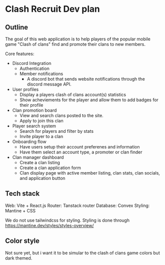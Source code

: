 # Clash Recruit Dev plan

## Outline

The goal of this web application is to help players of the popular mobile game "Clash of clans" find and promote their clans to new members.

Core features:

- Discord Integration
    - Authentication
    - Member notifications
        - A discord bot that sends website notifications through the discord message API.
- User profiles
    - Display a players clash of clans account(s) statistics
    - Show acheviements for the player and allow them to add badges for their profile
- Clan promotion board
    - View and search clans posted to the site.
    - Apply to join this clan
- Player search system
    - Search for players and filter by stats
    - Invite player to a clan
- Onboarding flow 
    - Have users setup their account preferenes and information
    - Have them select an account type, a promoter or clan finder
- Clan manager dashboard
    - Create a clan listing
    - Create a clan application form
    - Clan display page with active member listing, clan stats, clan socials, and application button

## Tech stack

Web: Vite + React.js
Router: Tanstack router
Database: Convex
Styling: Mantine + CSS

We do not use tailwindcss for styling. Styling is done through https://mantine.dev/styles/styles-overview/

## Color style

Not sure yet, but i want it to be simular to the clash of clans game colors but dark themed. 